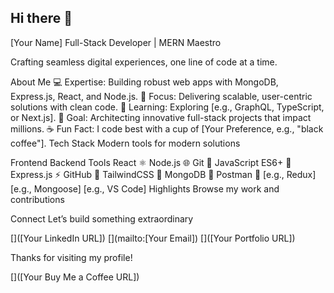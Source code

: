 ## Hi there 👋
[Your Name]
Full-Stack Developer | MERN Maestro



Crafting seamless digital experiences, one line of code at a time.

About Me
💻 Expertise: Building robust web apps with MongoDB, Express.js, React, and Node.js.
🚀 Focus: Delivering scalable, user-centric solutions with clean code.
🌱 Learning: Exploring [e.g., GraphQL, TypeScript, or Next.js].
🎯 Goal: Architecting innovative full-stack projects that impact millions.
☕ Fun Fact: I code best with a cup of [Your Preference, e.g., "black coffee"].
Tech Stack
Modern tools for modern solutions

Frontend	Backend	Tools
React ⚛️	Node.js 🌐	Git 🔧
JavaScript ES6+ 🚀	Express.js ⚡	GitHub 🌟
TailwindCSS 🎨	MongoDB 🍃	Postman 📡
[e.g., Redux]	[e.g., Mongoose]	[e.g., VS Code]
Highlights
Browse my work and contributions






Connect
Let’s build something extraordinary

[]([Your LinkedIn URL])
[](mailto:[Your Email])
[]([Your Portfolio URL])

Thanks for visiting my profile!

[]([Your Buy Me a Coffee URL])
<!--
**mhdfais/mhdfais** is a ✨ _special_ ✨ repository because its `README.md` (this file) appears on your GitHub profile.

Here are some ideas to get you started:

- 🔭 I’m currently working on ...
- 🌱 I’m currently learning ...
- 👯 I’m looking to collaborate on ...
- 🤔 I’m looking for help with ...
- 💬 Ask me about ...
- 📫 How to reach me: ...
- 😄 Pronouns: ...
- ⚡ Fun fact: ...
-->
